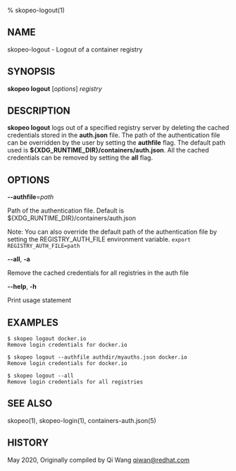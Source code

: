 % skopeo-logout(1)

## NAME
skopeo\-logout - Logout of a container registry

## SYNOPSIS
**skopeo logout** [*options*] *registry*

## DESCRIPTION
**skopeo logout** logs out of a specified registry server by deleting the cached credentials
stored in the **auth.json** file. The path of the authentication file can be overridden by the user by setting the **authfile** flag.
The default path used is **${XDG\_RUNTIME\_DIR}/containers/auth.json**.
All the cached credentials can be removed by setting the **all** flag.

## OPTIONS

**--authfile**=*path*

Path of the authentication file. Default is ${XDG\_RUNTIME\_DIR}/containers/auth.json

Note: You can also override the default path of the authentication file by setting the REGISTRY\_AUTH\_FILE
environment variable. `export REGISTRY_AUTH_FILE=path`

**--all**, **-a**

Remove the cached credentials for all registries in the auth file

**--help**, **-h**

Print usage statement

## EXAMPLES

```
$ skopeo logout docker.io
Remove login credentials for docker.io
```

```
$ skopeo logout --authfile authdir/myauths.json docker.io
Remove login credentials for docker.io
```

```
$ skopeo logout --all
Remove login credentials for all registries
```

## SEE ALSO
skopeo(1), skopeo-login(1), containers-auth.json(5)

## HISTORY
May 2020, Originally compiled by Qi Wang <qiwan@redhat.com>
